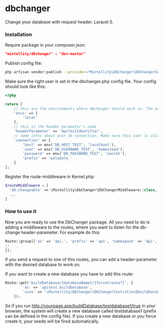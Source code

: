 # dbchanger
Change your database with request header. Laravel 5.

### Installation

Require package in your composer.json:
```json
"mintellity/dbchanger" : "dev-master"
```

Publish config file:
```sh
php artisan vendor:publish --provider="Mintellity\DbChanger\DbChangerServiceProvider"
```

Make sure the right user is set in the dbchanger.php config file. Your config should look like this:
```php
<?php

return [
    // this are the environments where dbchanger should work on. The active environment is fetched by .env file.
    'envs' => [
        'local'
    ],
    // this is the header parameter's name
    'headerParameter' => 'ApiTestIdentifier',
    // some infos about your db connection. Make sure this user is allowed to create databases.
    'connection' => [
        'host' => env('DB_HOST_TEST', 'localhost'),
        'user' => env('DB_USERNAME_TEST', 'homestead'),
        'password' => env('DB_PASSWORD_TEST', 'secret'),
        'prefix' => 'paladalo_'
    ]
];
```

Register the route-middleware in Kernel.php:
```php
$routeMiddleware = [
  'db.changeable' => \Mintellity\DbChanger\DbChangerMiddleware::class,
  ...
]
```

### How to use it

Now you are ready to use the DbChanger package. All you need to do is adding a middleware to the routes, where you want to listen for the db-change header-parameter. For example do this:

```php
Route::group(['as' => 'api.', 'prefix' => 'api', 'namespace' => 'Api', 'middleware' => ['db.changeable']], function () {
// ...
});
```

If you send a request to one of this routes, you can add a header-parameter with the desired database to work on.

If you want to create a new database you have to add this route:
```php
Route::get('buildDatabase/{databaseName}/{forceCreate?}', [
        'as' => 'apitest.buildDatabase',
        'uses' => '\Mintellity\DbChanger\DbChangerController@buildDatabase'
    ]);
```
So if you run http://yourpage.app/buildDatabase/testdatabase1/true in your browser, the system will create a new database called testdatabase1 (prefix can be defined in the config file).
If you create a new database or you force create it, your seeds will be fired automatically.
